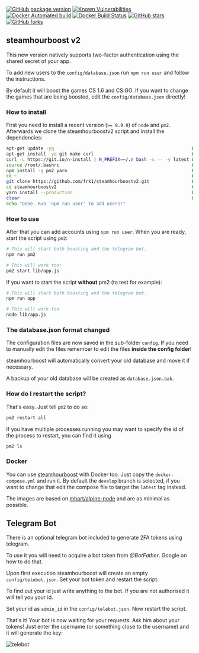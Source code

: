 [![GitHub package version](https://img.shields.io/github/package-json/v/frk1/steamhourboostv2.svg)](https://github.com/frk1/steamhourboostv2/tree/master)
[![Known Vulnerabilities](https://snyk.io/test/github/frk1/steamhourboostv2/badge.svg)](https://snyk.io/test/github/frk1/steamhourboostv2)
[![Docker Automated build](https://img.shields.io/docker/automated/frk1/steamhourboostv2.svg)](https://hub.docker.com/r/frk1/steamhourboostv2/)
[![Docker Build Status](https://img.shields.io/docker/build/frk1/steamhourboostv2.svg)](https://hub.docker.com/r/frk1/steamhourboostv2/)
[![GitHub stars](https://img.shields.io/github/stars/frk1/steamhourboostv2.svg?style=social&label=Stars)](https://github.com/frk1/steamhourboostv2)
[![GitHub forks](https://img.shields.io/github/forks/frk1/steamhourboostv2.svg?style=social&label=Fork)](https://github.com/frk1/steamhourboostv2)

## steamhourboost v2

This new version natively supports two-factor authentication using the shared secret of your app.

To add new users to the `config/database.json` run `npm run user` and follow the instructions.

By default it will boost the games CS 1.6 and CS:GO. If you want to change the games that are being boosted, edit the `config/database.json` directly!

### How to install
First you need to install a recent version (`>= 8.9.0`) of `node` and `pm2`. Afterwards we clone the steamhourboostv2 script and install the dependencies:

```bash
apt-get update -yq                                                    && \
apt-get install -yq git make curl                                     && \
curl -L https://git.io/n-install | N_PREFIX=~/.n bash -s -- -y latest && \
source /root/.bashrc                                                  && \
npm install -g pm2 yarn                                               && \
cd ~                                                                  && \
git clone https://github.com/frk1/steamhourboostv2.git                && \
cd steamhourboostv2                                                   && \
yarn install --production                                             && \
clear                                                                 && \
echo "Done. Run 'npm run user' to add users!"
```

### How to use

After that you can add accounts using `npm run user`. When you are ready, start the script using `pm2`:

```bash
# This will start both boosting and the telegram bot.
npm run pm2

# This will work too:
pm2 start lib/app.js
```

If you want to start the script **without** pm2 (to test for example):

```bash
# This will start both boosting and the telegram bot.
npm run app

# This will work too
node lib/app.js
```

### The database.json format changed

The configuration files are now saved in the sub-folder `config`.
If you need to manually edit the files remember to edit the files **inside the config folder**!

steamhourboost will automatically convert your old database and move it if necessary.

A backup of your old database will be created as `database.json.bak`.

### How do I restart the script?

That's easy. Just tell `pm2` to do so:

```bash
pm2 restart all
```

If you have multiple processes running you may want to specify the id of the process to restart, you can find it using

```bash
pm2 ls
```

### Docker

You can use [steamhourboost](https://hub.docker.com/r/frk1/steamhourboostv2/) with Docker too. Just copy the `docker-compose.yml` and run it.
By default the `develop` branch is selected, if you want to change that edit the compose file to target the `latest` tag instead.

The images are based on [mhart/alpine-node](https://github.com/mhart/alpine-node) and are as minimal as possible.

## Telegram Bot

There is an optional telegram bot included to generate 2FA tokens using telegram.

To use it you will need to acquire a bot token from *@BotFather*. Google on how to do that.

Upon first execution steamhourboost will create an empty `config/telebot.json`. Set your bot token and restart the script.

To find out your id just write anything to the bot. If you are not authorised it will tell you your id.

Set your id as `admin_id` in the `config/telebot.json`. Now restart the script.

That's it! Your bot is now waiting for your requests. Ask him about your tokens! Just enter the username (or something close to the username) and it will generate the key:

![telebot](https://raw.githubusercontent.com/frk1/steamhourboostv2/master/docs/telebot.gif)

